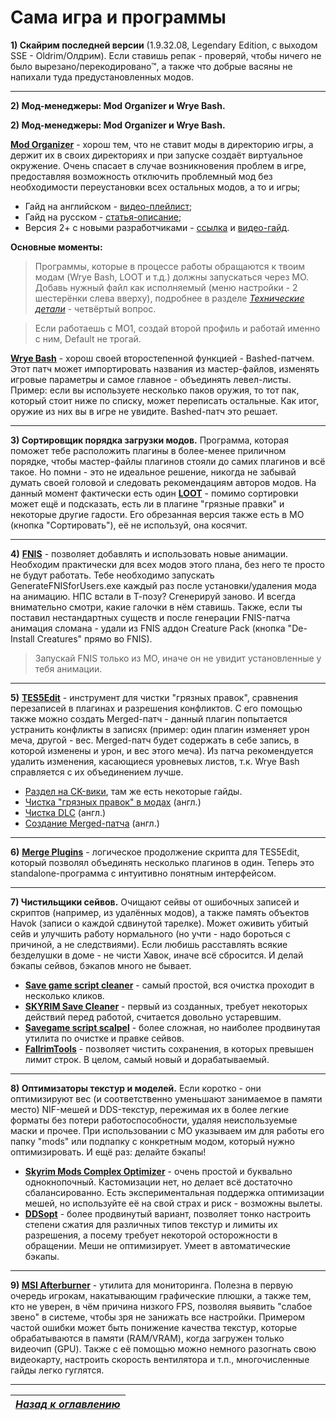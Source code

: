 # Сама игра и программы

**1) Скайрим последней версии** (1.9.32.08, Legendary Edition, с выходом SSE - Oldrim/Олдрим). Если ставишь репак - проверяй, чтобы ничего не было вырезано/перекодировано™, а также что добрые васяны не напихали туда предустановленных модов.

------

**2) Мод-менеджеры: Mod Organizer и Wrye Bash.**

**2) Мод-менеджеры: Mod Organizer и Wrye Bash.**

[**Mod Organizer**](http://www.nexusmods.com/skyrim/mods/1334/?) - хорош тем, что не ставит моды в директорию игры, а держит их в своих директориях и при запуске создаёт виртуальное окружение. Очень спасает в случае возникновения проблем в игре, предоставляя возможность отключить проблемный мод без необходимости переустановки всех остальных модов, а то и игры;

+ Гайд на английском - [видео-плейлист](https://www.youtube.com/playlist?list=PLE7DlYarj-DcLS9LyjEqOJwFUQIIQewcK);
+ Гайд на русском - [статья-описание](http://gamer-mods.ru/load/tes_v_skyrim/instrumentarij/mod_organizer/59-1-0-2739);
+ Версия 2+ с новыми разработчиками - [ссылка](https://www.nexusmods.com/skyrimspecialedition/mods/6194/?) и [видео-гайд](https://www.youtube.com/watch?v=LwaC7gP7_JM).

**Основные моменты:**

> Программы, которые в процессе работы обращаются к твоим модам (Wrye Bash, LOOT и т.д.) должны запускаться через МО. Добавь нужный файл как исполняемый (меню настройки - 2 шестерёнки слева вверху), подробнее в разделе [*Технические детали*](../02_Self-Help/02_Технические_детали.md) - четвёртый вопрос.

> Если работаешь с МО1, создай второй профиль и работай именно с ним, Default не трогай.

[**Wrye Bash**](http://www.nexusmods.com/skyrim/mods/1840/?) - хорош своей второстепенной функцией - Bashed-патчем. Этот патч может импортировать названия из мастер-файлов, изменять игровые параметры и самое главное - объединять левел-листы. Пример: если вы используете несколько паков оружия, то тот пак, который стоит ниже по списку, может переписать остальные. Как итог, оружие из них вы в игре не увидите. Bashed-патч это решает.

------

**3) Сортировщик порядка загрузки модов.** Программа, которая поможет тебе расположить плагины в более-менее приличном порядке, чтобы мастер-файлы плагинов стояли до самих плагинов и всё такое. Но помни - это не идеальное решение, никогда не забывай думать своей головой и следовать рекомендациям авторов модов. На данный момент фактически есть один [**LOOT**](https://loot.github.io/) - помимо сортировки может ещё и подсказать, есть ли в плагине "грязные правки" и некоторые другие гадости. Его обрезанная версия также есть в МО (кнопка "Сортировать"), её не используй, она косячит.

------

**4)** [**FNIS**](http://www.nexusmods.com/skyrim/mods/11811/?) - позволяет добавлять и использовать новые анимации. Необходим практически для всех модов этого плана, без него те просто не будут работать. Тебе необходимо запускать GenerateFNISforUsers.exe каждый раз после установки/удаления мода на анимацию. НПС встали в Т-позу? Сгенерируй заново. И всегда внимательно смотри, какие галочки в нём ставишь. Также, если ты поставил нестандартных существ и после генерации FNIS-патча анимация сломана - удали из FNIS аддон Creature Pack (кнопка "De-Install Creatures" прямо во FNIS).

> Запускай FNIS только из МО, иначе он не увидит установленные у тебя анимации.

------

**5)** [**TES5Edit**](http://www.nexusmods.com/skyrim/mods/25859/?) - инструмент для чистки "грязных правок", сравнения перезаписей в плагинах и разрешения конфликтов. С его помощью также можно создать Merged-патч - данный плагин попытается устранить конфликты в записях (пример: один плагин изменяет урон меча, другой - вес. Merged-патч будет содержать в себе запись, в которой изменены и урон, и вес этого меча). Из патча рекомендуется удалить изменения, касающиеся уровневых листов, т.к. Wrye Bash справляется с их объединением лучше.

+ [Раздел на CK-вики](http://www.creationkit.com/index.php?title=Category:TES5Edit), там же есть некоторые гайды.
+ [Чистка "грязных правок" в модах](http://youtu.be/UOQO2S6HDBw) (англ.)
+ [Чистка DLC](http://youtu.be/Re8YBJm9l64) (англ.)
+ [Создание Merged-патча](http://youtu.be/BtLolEgVMTg) (англ.)

------

**6)** [**Merge Plugins**](http://www.nexusmods.com/skyrim/mods/69905/?) - логическое продолжение скрипта для TES5Edit, который позволял объединять несколько плагинов в один. Теперь это standalone-программа с интуитивно понятным интерфейсом.

------

**7) Чистильщики сейвов.** Очищают сейвы от ошибочных записей и скриптов (например, из удалённых модов), а также память объектов Havok (записи о каждой сдвинутой тарелке). Может оживить убитый сейв и улучшить работу нормального (но учти - надо бороться с причиной, а не следствиями). Если любишь расставлять всякие безделушки в доме - не чисти Хавок, иначе всё сбросится. И делай бэкапы сейвов, бэкапов много не бывает.

+ [**Save game script cleaner**](http://www.nexusmods.com/skyrim/mods/52363/?) - самый простой, вся очистка проходит в несколько кликов.
+ [**SKYRIM Save Cleaner**](http://www.nexusmods.com/skyrim/mods/31724/?) - первый из созданных, требует некоторых действий перед работой, считается довольно устаревшим.
+ [**Savegame script scalpel**](http://www.nexusmods.com/skyrim/mods/53045/?) - более сложная, но наиболее продвинутая утилита по очистке и правке сейвов.
+ [**FallrimTools**](https://www.nexusmods.com/skyrimspecialedition/mods/5031/?) - позволяет чистить сохранения, в которых превышен лимит строк. В целом, самый новый и дорабатываемый.

------

**8) Оптимизаторы текстур и моделей.** Если коротко - они оптимизируют вес (и соответственно уменьшают занимаемое в памяти место) NIF-мешей и DDS-текстур, пережимая их в более легкие форматы без потери работоспособности, удаляя неиспользуемые маски и прочее. При использовании с МО указываем им для работы его папку "mods" или подпапку с конкретным модом, который нужно оптимизировать. И ещё раз: делайте бэкапы!

+ [**Skyrim Mods Complex Optimizer**](http://www.nexusmods.com/skyrim/mods/13529/?) - очень простой и буквально однокнопочный. Кастомизации нет, но делает всё достаточно сбалансированно. Есть экспериментальная поддержка оптимизации мешей, но используйте её на свой страх и риск - возможны вылеты.
+ [**DDSopt**](http://www.nexusmods.com/skyrim/mods/5755/?) - более продвинутый вариант, позволяет тонко настроить степени сжатия для различных типов текстур и лимиты их разрешения, а посему требует некоторой осторожности в обращении. Меши не оптимизирует. Умеет в автоматические бэкапы.

------

**9) [MSI Afterburner](https://ru.msi.com/page/afterburner)** - утилита для мониторинга. Полезна в первую очередь игрокам, накатывающим графические плюшки, а также тем, кто не уверен, в чём причина низкого FPS, позволяя выявить "слабое звено" в системе, чтобы зря не занижать все настройки. Примером частой ошибки может быть понижение качества текстур, которые обрабатываются в памяти (RAM/VRAM), когда загружен только видеочип (GPU). Также с её помощью можно немного разогнать свою видеокарту, настроить скорость вентилятора и т.п., многочисленные гайды легко гуглятся.

------

|[*Назад к оглавлению*](../01_Оглавление.md)|
|:---:|
